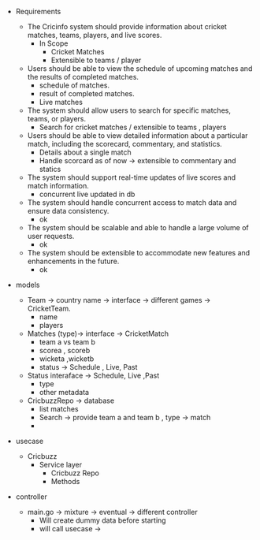 - Requirements
  - The Cricinfo system should provide information about cricket matches, teams, players, and live scores.
    - In Scope
      - Cricket Matches
      - Extensible to teams / player 
  - Users should be able to view the schedule of upcoming matches and the results of completed matches.
    - schedule of matches.
    - result of completed matches.
    - Live matches
  - The system should allow users to search for specific matches, teams, or players.
    - Search for cricket matches / extensible to teams , players
  - Users should be able to view detailed information about a particular match, including the scorecard, commentary, and statistics.
    - Details about a single match
    - Handle scorcard as of now -> extensible to commentary and statics
  - The system should support real-time updates of live scores and match information.
    - concurrent live updated in db
  - The system should handle concurrent access to match data and ensure data consistency.
    - ok
  - The system should be scalable and able to handle a large volume of user requests.
    - ok
  - The system should be extensible to accommodate new features and enhancements in the future.
    - ok


- models
  - Team -> country name -> interface -> different games -> CricketTeam.
    - name
    - players
  - Matches (type)-> interface -> CricketMatch
    - team a vs team b
    - scorea , scoreb 
    - wicketa ,wicketb
    - status -> Schedule , Live, Past
  - Status interaface -> Schedule, Live ,Past
    - type
    - other metadata
  - CricbuzzRepo -> database
    - list matches
    - Search -> provide team a and team b , type -> match
    - 
- usecase
  - Cricbuzz
    - Service layer
      - Cricbuzz Repo
      - Methods
- controller
  - main.go -> mixture -> eventual -> different controller
    - Will create dummy data before starting
    - will call usecase -> 